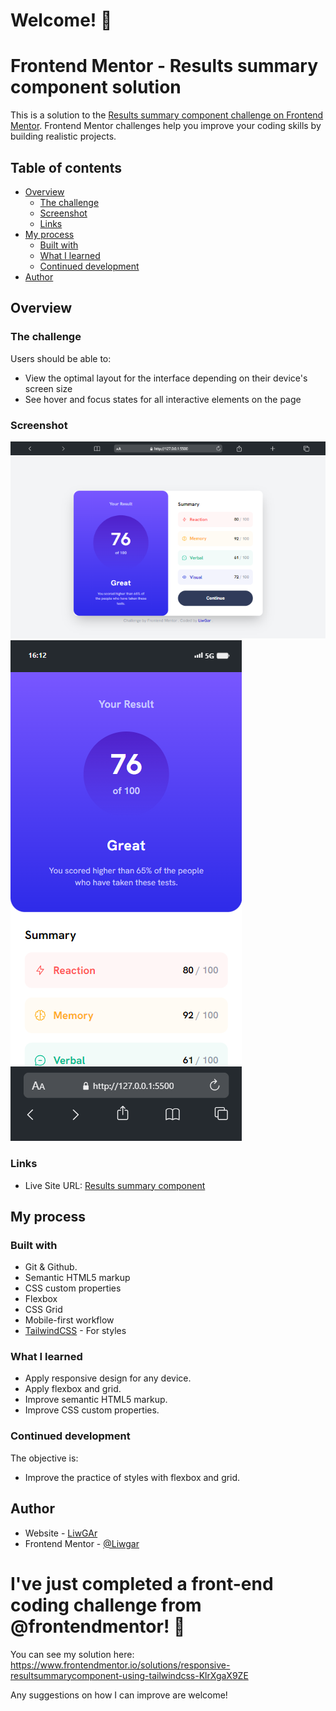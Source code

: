 # Welcome! 👋

# Frontend Mentor - Results summary component solution

This is a solution to the [Results summary component challenge on Frontend Mentor](https://www.frontendmentor.io/challenges/results-summary-component-CE_K6s0maV). Frontend Mentor challenges help you improve your coding skills by building realistic projects. 

## Table of contents

- [Overview](#overview)
  - [The challenge](#the-challenge)
  - [Screenshot](#screenshot)
  - [Links](#links)
- [My process](#my-process)
  - [Built with](#built-with)
  - [What I learned](#what-i-learned)
  - [Continued development](#continued-development)
- [Author](#author)

## Overview

### The challenge

Users should be able to:

- View the optimal layout for the interface depending on their device's screen size
- See hover and focus states for all interactive elements on the page

### Screenshot

![](./screenShots/003_Desktop.png)
![](./screenShots/003_Mobile.png)

### Links

- Live Site URL: [Results summary component](https://liwgar.github.io/003_FM_Result_Summary_Component/)

## My process

### Built with

- Git & Github.
- Semantic HTML5 markup
- CSS custom properties
- Flexbox
- CSS Grid
- Mobile-first workflow
- [TailwindCSS](https://tailwindcss.com/) - For styles

### What I learned

- Apply responsive design for any device.
- Apply flexbox and grid.
- Improve semantic HTML5 markup.
- Improve CSS custom properties.

### Continued development

The objective is:
- Improve the practice of styles with flexbox and grid.

## Author

- Website - [LiwGAr](https://liwgar-portfolio.vercel.app/)
- Frontend Mentor - [@Liwgar](https://www.frontendmentor.io/profile/LiwGar)


# I've just completed a front-end coding challenge from @frontendmentor! 🎉

You can see my solution here: https://www.frontendmentor.io/solutions/responsive-resultsummarycomponent-using-tailwindcss-KlrXgaX9ZE

Any suggestions on how I can improve are welcome!

